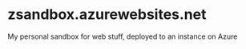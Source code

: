 zsandbox.azurewebsites.net
==========================

My personal sandbox for web stuff, deployed to an instance on Azure
